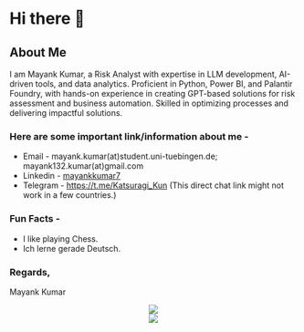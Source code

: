 # Hi there 👋

## About Me
I am Mayank Kumar, a Risk Analyst with expertise in LLM development, AI-driven tools, and data analytics. Proficient in Python, Power BI, and Palantir Foundry, with hands-on experience in creating GPT-based solutions for risk assessment and business automation. Skilled in optimizing processes and delivering impactful solutions.

### Here are some important link/information about me -

<!--* Resume - [Mayank Kumar Resume 2023](https://sunny.techglobule.com/wp-content/uploads/2023/01/Resume-Swapnil-Jha-23.01.07.pdf)-->
* Email - mayank.kumar(at)student.uni-tuebingen.de; mayank132.kumar(at)gmail.com
* Linkedin - [mayankkumar7](https://www.linkedin.com/in/mayankkumar7/)
* Telegram - https://t.me/Katsuragi_Kun (This direct chat link might not work in a few countries.)

### Fun Facts -
* I like playing Chess.
* Ich lerne gerade Deutsch.

### Regards,
 Mayank Kumar
 
<p align="center">
<img src="https://github-readme-stats.vercel.app/api?username=MKT035&&show_icons=true&title_color=08fdd8&icon_color=bb2acf&text_color=ffffff&bg_color=0a192f&count_private=true"/>
<br>
<img src="https://github-readme-stats.vercel.app/api/top-langs/?username=MKT035"/>
</p>
